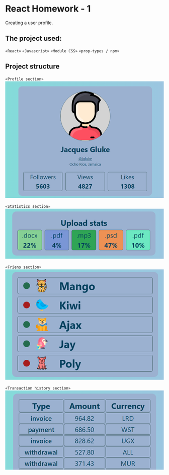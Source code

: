 # React Homework - 1

Creating a user profile.

## The project used:

`«React»`
`«Javascript»`
`«Module CSS»`
`«prop-types / npm»`

## Project structure

`«Profile section»`
![profile section](./assets/profile.png)

`«Statistics section»`
![statistics section](./assets/statistics.png)

`«Friens section»`
![friends section](./assets/friends.png)

`«Transaction history section»`
![transaction history section](./assets/transactions.png)

